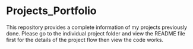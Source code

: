 # Projects_Portfolio

This repository provides a complete information of my projects previously done. Please go to the individual project folder and view the README file first for the details of the project flow then view the code works.
<br/>
<br/>

